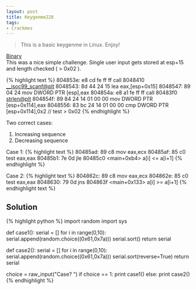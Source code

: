 ```yaml
---
layout: post
title: Keygenme228
tags:
- Crackmes
---
```


> This is a basic keygenme in Linux. Enjoy!  
<!--more-->

<a href="http://www.crackmes.de/users/profdraculare/keygenme228/">Binary</a>  
This was a nice simple challenge. Single user input gets stored at esp+15 and length checked ( > 0x02 ).

{% highlight text %}
804853e: e8 cd fe ff ff        call   8048410 <__isoc99_scanf@plt>
8048543: 8d 44 24 15           lea    eax,[esp+0x15]
8048547: 89 04 24              mov    DWORD PTR [esp],eax
804854a: e8 a1 fe ff ff        call   80483f0 <strlen@plt>
804854f: 89 84 24 14 01 00 00  mov    DWORD PTR [esp+0x114],eax
8048556: 83 bc 24 14 01 00 00  cmp    DWORD PTR [esp+0x114],0x2 // test > 0x02
{% endhighlight %}

Two correct cases:

1. Increasing sequence
2. Decreasing sequence

Case 1:
{% highlight text %}
80485ad: 89 c8              mov    eax,ecx
80485af: 85 c0              test   eax,eax
80485b1: 7e 0d              jle    80485c0 <main+0xb4> a[i] <= a[i+1]
{% endhighlight %}

Case 2:
{% highlight text %}
804862c: 89 c8              mov    eax,ecx
804862e: 85 c0              test   eax,eax
8048630: 79 0d              jns    804863f <main+0x133> a[i] >= a[i+1]
{% endhighlight text %}

## Solution

{% highlight python %}
import random
import sys

def case1():
  serial = []
  for i in range(0,10):
    serial.append(random.choice((0x61,0x7a)))
  serial.sort()
  return serial

def case2():
  serial = []
  for i in range(0,10):
    serial.append(random.choice((0x61,0x7a)))
  serial.sort(reverse=True)
  return serial

choice = raw_input("Case? ")
if choice == 1:
  print case1()
else:
  print case2()
{% endhighlight %}
